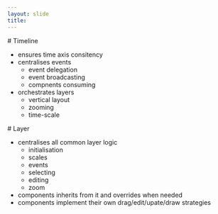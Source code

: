 ```yaml
---
layout: slide
title: 
---
```


<section markdown="1">
# Timeline

* ensures time axis consitency
* centralises events
  * event delegation
  * event broadcasting
  * compnents consuming
* orchestrates layers
	* vertical layout
  * zooming
  * time-scale

<aside class="notes" markdown="1">
</aside>

</section>

<section markdown="1">
# Layer

* centralises all common layer logic
  * initialisation
  * scales
  * events
  * selecting
  * editing
  * zoom
* components inherits from it and overrides when needed
* components implement their own drag/edit/upate/draw strategies

<aside class="notes" markdown="1">
</aside>

</section>